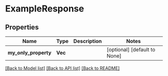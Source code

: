 # ExampleResponse

## Properties
Name | Type | Description | Notes
------------ | ------------- | ------------- | -------------
**my_only_property** | **Vec<bool>** |  | [optional] [default to None]

[[Back to Model list]](../README.md#documentation-for-models) [[Back to API list]](../README.md#documentation-for-api-endpoints) [[Back to README]](../README.md)


